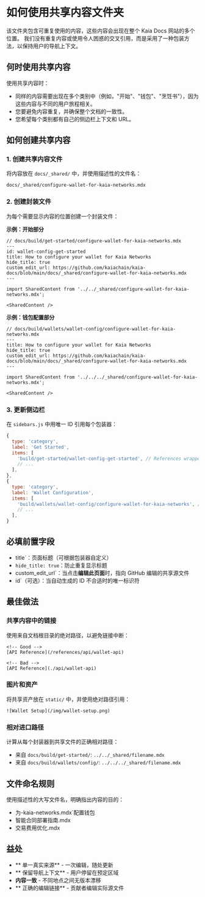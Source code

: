 # 如何使用共享内容文件夹

该文件夹包含可重复使用的内容，这些内容会出现在整个 Kaia Docs 网站的多个位置。 我们没有重复内容或使用令人困惑的交叉引用，而是采用了一种包装方法，以保持用户的导航上下文。

## 何时使用共享内容

使用共享内容时：

- 同样的内容需要出现在多个类别中（例如，"开始"、"钱包"、"烹饪书"），因为这些内容与不同的用户旅程相关。
- 您要避免内容重复，并确保整个文档的一致性。
- 您希望每个类别都有自己的侧边栏上下文和 URL。

## 如何创建共享内容

### 1. 创建共享内容文件

将内容放在 `docs/_shared/` 中，并使用描述性的文件名：

```
docs/_shared/configure-wallet-for-kaia-networks.mdx
```

### 2. 创建封装文件

为每个需要显示内容的位置创建一个封装文件：

**示例：开始部分**

```mdx
// docs/build/get-started/configure-wallet-for-kaia-networks.mdx
---
id: wallet-config-get-started
title: How to configure your wallet for Kaia Networks
hide_title: true
custom_edit_url: https://github.com/kaiachain/kaia-docs/blob/main/docs/_shared/configure-wallet-for-kaia-networks.mdx
---

import SharedContent from '../../_shared/configure-wallet-for-kaia-networks.mdx';

<SharedContent />
```

**示例：钱包配置部分**

```mdx
// docs/build/wallets/wallet-config/configure-wallet-for-kaia-networks.mdx
---
title: How to configure your wallet for Kaia Networks
hide_title: true
custom_edit_url: https://github.com/kaiachain/kaia-docs/blob/main/docs/_shared/configure-wallet-for-kaia-networks.mdx
---

import SharedContent from '../../../_shared/configure-wallet-for-kaia-networks.mdx';

<SharedContent />
```

### 3. 更新侧边栏

在 `sidebars.js` 中用唯一 ID 引用每个包装器：

```javascript
{
  type: 'category',
  label: 'Get Started',
  items: [
    'build/get-started/wallet-config-get-started', // References wrapper #1
    // ...
  ],
},
{
  type: 'category', 
  label: 'Wallet Configuration',
  items: [
    'build/wallets/wallet-config/configure-wallet-for-kaia-networks', // References wrapper #2
    // ...
  ],
}
```

## 必填前置字段

- title\`：页面标题（可根据包装器自定义）
- `hide_title: true`：防止重复显示标题
- custom_edit_url\`：当点击**编辑此页面**时，指向 GitHub 编辑的共享源文件
- id\`（可选）：当自动生成的 ID 不合适时的唯一标识符

## 最佳做法

### 共享内容中的链接

使用来自文档根目录的绝对路径，以避免链接中断：

```mdx
<!-- Good -->
[API Reference](/references/api/wallet-api)

<!-- Bad -->
[API Reference](./api/wallet-api)
```

### 图片和资产

将共享资产放在 `static/` 中，并使用绝对路径引用：

```mdx
![Wallet Setup](/img/wallet-setup.png)
```

### 相对进口路径

计算从每个封装器到共享文件的正确相对路径：

- 来自 `docs/build/get-started/`: `../../_shared/filename.mdx`
- 来自 `docs/build/wallets/config/`: `../../../_shared/filename.mdx`

## 文件命名规则

使用描述性的大写文件名，明确指出内容的目的：

- 为-kaia-networks.mdx\`配置钱包
- 智能合同部署指南.mdx
- 交易费用优化.mdx

## 益处

- \*\* 单一真实来源\*\* - 一次编辑，随处更新
- \*\* 保留导航上下文\*\* - 用户停留在预定区域
- **内容一致** - 不同地点之间无版本漂移
- \*\* 正确的编辑链接\*\* - 贡献者编辑实际源文件